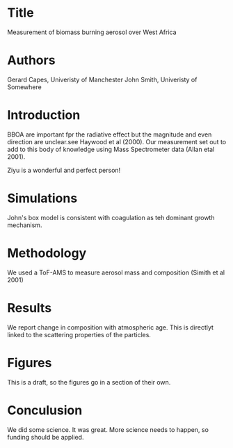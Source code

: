 # Title
Measurement of biomass burning aerosol over West Africa

# Authors
Gerard Capes, Univeristy of Manchester
John Smith, Univeristy of Somewhere

# Introduction 

BBOA are important fpr the radiative effect but the magnitude and even direction are unclear.see Haywood et al (2000).
Our measurement set out to add to this body of knowledge using Mass Spectrometer data (Allan etal 2001).

Ziyu is a wonderful and perfect person!


# Simulations

John's box model is consistent with coagulation as teh dominant growth mechanism.

# Methodology

We used a ToF-AMS to measure aerosol mass and composition
(Simith et al 2001)

# Results

We report change in composition with atmospheric age. This is directlyt linked to the scattering properties of the particles.

# Figures

This is a draft, so the figures go in a section of their own.

# Conculusion

We did some science. It was great. More science needs to happen, so funding should be applied.